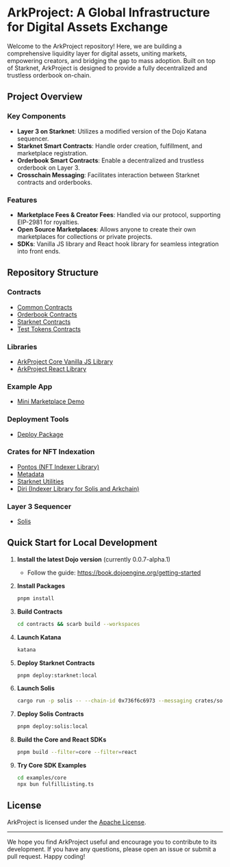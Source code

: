 # ArkProject: A Global Infrastructure for Digital Assets Exchange

Welcome to the ArkProject repository! Here, we are building a comprehensive liquidity layer for digital assets, uniting markets, empowering creators, and bridging the gap to mass adoption. Built on top of Starknet, ArkProject is designed to provide a fully decentralized and trustless orderbook on-chain.

## Project Overview

### Key Components

- **Layer 3 on Starknet**: Utilizes a modified version of the Dojo Katana sequencer.
- **Starknet Smart Contracts**: Handle order creation, fulfillment, and marketplace registration.
- **Orderbook Smart Contracts**: Enable a decentralized and trustless orderbook on Layer 3.
- **Crosschain Messaging**: Facilitates interaction between Starknet contracts and orderbooks.

### Features

- **Marketplace Fees & Creator Fees**: Handled via our protocol, supporting EIP-2981 for royalties.
- **Open Source Marketplaces**: Allows anyone to create their own marketplaces for collections or private projects.
- **SDKs**: Vanilla JS library and React hook library for seamless integration into front ends.

## Repository Structure

### Contracts

- [Common Contracts](https://github.com/ArkProjectNFTs/ark-project/tree/main/contracts/ark_common)
- [Orderbook Contracts](https://github.com/ArkProjectNFTs/ark-project/tree/main/contracts/ark_orderbook)
- [Starknet Contracts](https://github.com/ArkProjectNFTs/ark-project/tree/main/contracts/ark_starknet)
- [Test Tokens Contracts](https://github.com/ArkProjectNFTs/ark-project/tree/main/contracts/ark_tokens)

### Libraries

- [ArkProject Core Vanilla JS Library](https://github.com/ArkProjectNFTs/ark-project/tree/main/packages/core)
- [ArkProject React Library](https://github.com/ArkProjectNFTs/ark-project/tree/main/packages/react)

### Example App

- [Mini Marketplace Demo](https://github.com/ArkProjectNFTs/ark-project/tree/main/apps)

### Deployment Tools

- [Deploy Package](https://github.com/ArkProjectNFTs/ark-project/tree/main/packages/deployer)

### Crates for NFT Indexation

- [Pontos (NFT Indexer Library)](https://github.com/ArkProjectNFTs/ark-project/tree/main/crates/pontos)
- [Metadata](https://github.com/ArkProjectNFTs/ark-project/tree/main/crates/ark-metadata)
- [Starknet Utilities](https://github.com/ArkProjectNFTs/ark-project/tree/main/crates/ark-starknet)
- [Diri (Indexer Library for Solis and Arkchain)](https://github.com/ArkProjectNFTs/ark-project/tree/main/crates/diri)

### Layer 3 Sequencer

- [Solis](https://github.com/ArkProjectNFTs/ark-project/tree/main/crates/solis)

## Quick Start for Local Development

1. **Install the latest Dojo version** (currently 0.0.7-alpha.1)

   - Follow the guide: https://book.dojoengine.org/getting-started

2. **Install Packages**

   ```bash
   pnpm install
   ```

3. **Build Contracts**

   ```bash
   cd contracts && scarb build --workspaces
   ```

4. **Launch Katana**

   ```bash
   katana
   ```

5. **Deploy Starknet Contracts**

   ```bash
   pnpm deploy:starknet:local
   ```

6. **Launch Solis**

   ```bash
   cargo run -p solis -- --chain-id 0x736f6c6973 --messaging crates/solis/messaging.local.json --disable-fee -p 7777
   ```

7. **Deploy Solis Contracts**

   ```bash
   pnpm deploy:solis:local
   ```

8. **Build the Core and React SDKs**

   ```bash
   pnpm build --filter=core --filter=react
   ```

9. **Try Core SDK Examples**
   ```bash
   cd examples/core
   npx bun fulfillListing.ts
   ```

## License

ArkProject is licensed under the [Apache License](./LICENCE).

---

We hope you find ArkProject useful and encourage you to contribute to its development. If you have any questions, please open an issue or submit a pull request. Happy coding!
